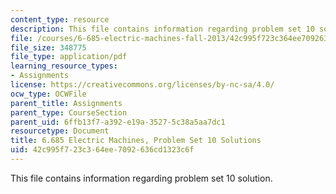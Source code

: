 ```yaml
---
content_type: resource
description: This file contains information regarding problem set 10 solution.
file: /courses/6-685-electric-machines-fall-2013/42c995f723c364ee7092636cd1323c6f_MIT6_685F13_ps10ans.pdf
file_size: 348775
file_type: application/pdf
learning_resource_types:
- Assignments
license: https://creativecommons.org/licenses/by-nc-sa/4.0/
ocw_type: OCWFile
parent_title: Assignments
parent_type: CourseSection
parent_uid: 6ffb13f7-a392-e19a-3527-5c38a5aa7dc1
resourcetype: Document
title: 6.685 Electric Machines, Problem Set 10 Solutions
uid: 42c995f7-23c3-64ee-7092-636cd1323c6f
---
```

This file contains information regarding problem set 10 solution.